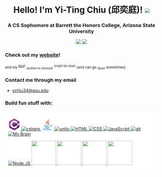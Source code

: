 

<h1 align="center"> Hello! I'm Yi-Ting Chiu (邱奕庭)! <img src="https://raw.githubusercontent.com/MartinHeinz/MartinHeinz/master/wave.gif" width="40"></h1>
<h3 align="center">A CS Sophomore at Barrett the Honors College, Arizona State University</h3>

<p align="center">
<a href="https://www.linkedin.com/in/yi-ting-chiu/"><img src="https://img.shields.io/badge/LinkedIn-blue?style=flat&logo=linkedin&labelColor=blue"></a>
<a href="https://t41372.github.io"><img src="https://img.shields.io/badge/Website-Yi--Ting.live-red"></a>
</p>


### Check out my <span title="My Website! HA!">[website](https://t41372.github.io/)! </span>
<sub>and my 
  <sup title="no cyber attack please... I'm not a cybersecurity major. I did implemented a rather good security measure (in my opinion) though. Let me know if there is any weak spot you can find, and I will thank you for doing that">[blog](https://halo.yi-ting.live/)!</sup> 
  <sub title="well, chinese is great, isn't it?">(written in chinese)</sub>
  <sup title="actually, exceptionally slow in the world largest Chinese speaking region, thanks to Cloudflare Free tier cdn">(might be slow)</sup> 
  (and can go <sub title="Oracle Always Free!">down</sub> sometimes)
</sub>

### Contact me through my email

- ychiu34@asu.edu

### Build fun stuff with:
<!--wanted to make this area a white box to optimize for dark theme users, but github does not support css in readme file, so...-->
<div style="background-color: white; padding: 2%; border-radius: 3%">
<p align="left"> 
  <a href="https://dotnet.microsoft.com/languages/csharp" target="_blank" title="C#"> 
    <img src="https://raw.githubusercontent.com/devicons/devicon/master/icons/csharp/csharp-original.svg" alt="csharp" width="40" height="40"/> 
    </a> <!--C#-->
  <a href="https://dotnet.microsoft.com/languages/csharp" target="_blank" title="C艹"> 
    <img src="https://isocpp.org/assets/images/cpp_logo.png" alt="csharp" width="35" height="40"/> 
    </a><!--C++-->
  <a href="https://www.java.com" target="_blank" title="Java"> 
    <img src="https://raw.githubusercontent.com/devicons/devicon/master/icons/java/java-original.svg" alt="java" width="40" height="40"/> 
  </a> <!--Java-->
  <a href="https://unity.com/" target="_blank" title="Unity"> 
    <img src="https://www.vectorlogo.zone/logos/unity3d/unity3d-icon.svg" alt="unity" width="40" height="40"/> 
    </a><!--Unity Engine-->
  <a href="https://html.spec.whatwg.org/" title ="HTML">
    <img src="https://cdn.jsdelivr.net/gh/devicons/devicon/icons/html5/html5-original-wordmark.svg" alt="HTML" width="40" height="40"/>
    </a><!--HTML-->
  <a href="https://www.w3.org/TR/CSS/" title ="CSS">
    <img src="https://cdn.jsdelivr.net/gh/devicons/devicon/icons/css3/css3-original-wordmark.svg" alt="CSS" width="40" height="40"/>
    </a><!--CSS-->
  <a href="https://www.javascript.com/" title ="JavaScript"> 
    <img src="https://cdn.jsdelivr.net/gh/devicons/devicon/icons/javascript/javascript-original.svg" alt="JavaScript" width="40" height="40" /> 
    </a><!--JavaScript-->
  <a href="https://git-scm.com/" target="_blank" title="Git"> 
    <img src="https://www.vectorlogo.zone/logos/git-scm/git-scm-icon.svg" alt="git" width="40" height="40"/> 
    </a><!--Git-->
  <a href="https://github.com/t41372#build-fun-stuff-with" title ="My Brain">
    <img src="http://pngimg.com/uploads/brain/brain_PNG15.png" alt="My Brain" width="40" height="40"/>
    </a><!--Brain-->
</p>
<p>
  <a href="https://nodejs.org/" title ="NodeJS"> 
    <img src="https://upload.wikimedia.org/wikipedia/commons/d/d9/Node.js_logo.svg" alt="Node.JS" width="80" height="80" /> 
    </a><!--Node.js-->
  <a href="https://expressjs.com/" title ="ExpressJS" alt="ExpressJS">
    <img src="https://cdn.jsdelivr.net/gh/devicons/devicon/icons/express/express-original-wordmark.svg" width="80" height="80"/> 
    </a><!--ExpressJS-->
  <a href="https://www.sqlite.org" title ="SQLite" alt="SQLite">
    <img src="https://cdn.jsdelivr.net/gh/devicons/devicon/icons/sqlite/sqlite-original-wordmark.svg" width="80" height="80"/> 
    </a><!--SQLite-->
  <a href="https://www.mysql.com/" title ="MySQL" alt="MySQL">
    <img src="https://cdn.jsdelivr.net/gh/devicons/devicon/icons/mysql/mysql-original-wordmark.svg" width="80" height="80"/> 
    </a><!--MySQL-->
  <a href="https://www.docker.com/" title ="Docker" alt="Docker">
    <img src="https://cdn.jsdelivr.net/gh/devicons/devicon/icons/docker/docker-plain-wordmark.svg" width="80" height="80"/> 
    </a><!--Docker-->
  
  
  

  
</p>
</div>



